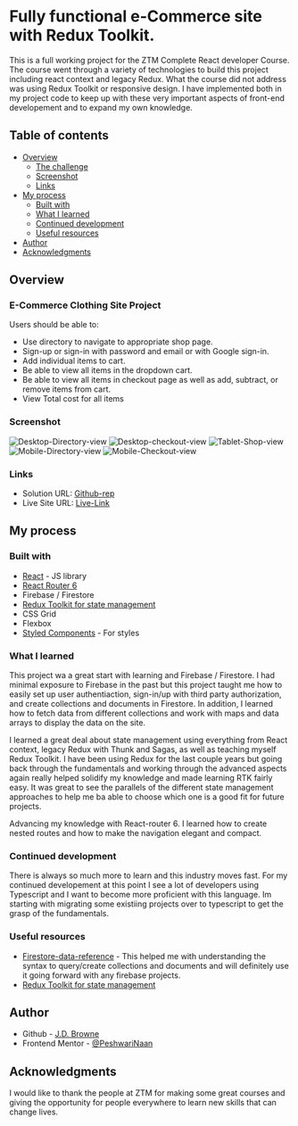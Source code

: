 
# Fully functional e-Commerce site with Redux Toolkit.

This is a full working project for the ZTM Complete React developer Course. The course went through a variety of technologies to build this project including react context and legacy Redux. What the course did not address was using Redux Toolkit or responsive design. I have implemented both in my project code to keep up with these very important aspects of front-end developement and to expand my own knowledge.

## Table of contents

- [Overview](#overview)
  - [The challenge](#the-challenge)
  - [Screenshot](#screenshot)
  - [Links](#links)
- [My process](#my-process)
  - [Built with](#built-with)
  - [What I learned](#what-i-learned)
  - [Continued development](#continued-development)
  - [Useful resources](#useful-resources)
- [Author](#author)
- [Acknowledgments](#acknowledgments)



## Overview

### E-Commerce Clothing Site Project

Users should be able to:
- Use directory to navigate to appropriate shop page.
- Sign-up or sign-in with password and email or with Google sign-in.
- Add individual items to cart.
- Be able to view all items in the dropdown cart.
- Be able to view all items in checkout page as well as add, subtract, or remove items from cart.
- View Total cost for all items


### Screenshot

![Desktop-Directory-view](src/assets/Screen-Shot-rtk-2-DT-menu.png)
![Desktop-checkout-view](src/assets/Screen-Shot-rtk-2-DT-checkout.png)
![Tablet-Shop-view](src/assets/Screen-Shot-rtk-2-Tablet-cat-prev.png)
![Mobile-Directory-view](src/assets/Screen-Shot-rtk-2-mobile-menu.png)
![Mobile-Checkout-view](src/assets/Screen-Shot-rtk-2-mobile-check-out.png)


### Links

- Solution URL: [Github-rep](https://github.com/PeshwariNaan/rtk-v2.git)
- Live Site URL: [Live-Link](https://frolicking-pasca-97775f.netlify.app)

## My process

### Built with

- [React](https://reactjs.org/) - JS library
- [React Router 6](https://github.com/remix-run/react-router/blob/main/docs/getting-started/tutorial.md)
- Firebase / Firestore
- [Redux Toolkit for state management](https://redux-toolkit.js.org/)
- CSS Grid
- Flexbox
- [Styled Components](https://styled-components.com/) - For styles


### What I learned


This project wa a great start with learning and Firebase / Firestore. I had minimal exposure to Firebase in the past but this project taught me how to easily set up user authentiaction, sign-in/up with third party authorization, and create collections and documents in Firestore. In addition, I learned how to fetch data from different collections and work with maps and data arrays to display the data on the site.

I learned a great deal about state management using everything from React context, legacy Redux with Thunk and Sagas, as well as teaching myself Redux Toolkit. I have been using Redux for the last couple years but going back through the fundamentals and working through the advanced aspects again really helped solidify my knowledge and made learning RTK fairly easy. It was great to see the parallels of the different state management approaches to help me ba able to choose which one is a good fit for future projects.

Advancing my knowledge with React-router 6. I learned how to create nested routes and how to make the navigation elegant and compact.


### Continued development

There is always so much more to learn and this industry moves fast. For my continued developement at this point I see a lot of developers using Typescript and I want to become more proficient with this language. Im starting with migrating some existiing projects over to typescript to get the grasp of the fundamentals.



### Useful resources

- [Firestore-data-reference](https://cloud.google.com/firestore/docs/samples/firestore-data-reference-subcollection) - This helped me with understanding the syntax to query/create collections and documents and will definitely use it going forward with any firebase projects.
- [Redux Toolkit for state management](https://redux-toolkit.js.org/)



## Author

- Github - [J.D. Browne](https://www.your-site.com)
- Frontend Mentor - [@PeshwariNaan](https://www.frontendmentor.io/profile/PeshwariNaan)


## Acknowledgments

I would like to thank the people at ZTM for making some great courses and giving the opportunity for people everywhere to learn new skills that can change lives.
